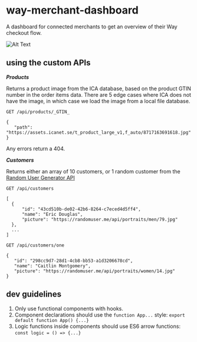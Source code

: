 # way-merchant-dashboard

A dashboard for connected merchants to get an overview of their Way checkout flow.

![Alt Text](https://media1.giphy.com/media/qqtvGYCjDNwac/giphy.gif?cid=ecf05e47943ce736693fad5f7895f2b27b4e279dbf9f24eb&rid=giphy.gif)

## using the custom APIs

**_Products_**

Returns a product image from the ICA database, based on the product GTIN number in the order items data. There are 5 edge cases where ICA does not have the image, in which case we load the image from a local file database.

`GET /api/products/_GTIN_`

```
{
   "path": "https://assets.icanet.se/t_product_large_v1,f_auto/8717163691618.jpg"
}
```

Any errors return a 404.

**_Customers_**

Returns either an array of 10 customers, or 1 random customer from the [Random User Generator API](https://randomuser.me/)

`GET /api/customers`

```
[
  {
      "id": "43cd510b-de02-42b6-8264-c7eced4d5ff4",
      "name": "Eric Douglas",
      "picture": "https://randomuser.me/api/portraits/men/79.jpg"
  },
  ...
]
```

`GET /api/customers/one`

```
{
   "id": "298cc9d7-28d1-4cb8-bb53-a1d3206678cd",
   "name": "Caitlin Montgomery",
   "picture": "https://randomuser.me/api/portraits/women/14.jpg"
}
```

## dev guidelines

1. Only use functional components with hooks.
2. Component declarations should use the `function App...` style:
   `export default function App() {...}`
3. Logic functions inside components should use ES6 arrow functions:
   `const logic = () => {...}`
